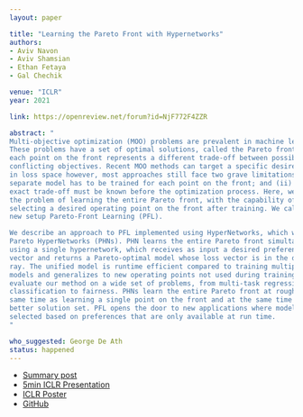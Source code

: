```yaml
---
layout: paper

title: "Learning the Pareto Front with Hypernetworks"
authors:
- Aviv Navon
- Aviv Shamsian
- Ethan Fetaya
- Gal Chechik

venue: "ICLR"
year: 2021

link: https://openreview.net/forum?id=NjF772F4ZZR

abstract: "
Multi-objective optimization (MOO) problems are prevalent in machine learning.
These problems have a set of optimal solutions, called the Pareto front, where
each point on the front represents a different trade-off between possibly
conflicting objectives. Recent MOO methods can target a specific desired ray
in loss space however, most approaches still face two grave limitations: (i) A
separate model has to be trained for each point on the front; and (ii) The
exact trade-off must be known before the optimization process. Here, we tackle
the problem of learning the entire Pareto front, with the capability of
selecting a desired operating point on the front after training. We call this
new setup Pareto-Front Learning (PFL).

We describe an approach to PFL implemented using HyperNetworks, which we term
Pareto HyperNetworks (PHNs). PHN learns the entire Pareto front simultaneously
using a single hypernetwork, which receives as input a desired preference
vector and returns a Pareto-optimal model whose loss vector is in the desired
ray. The unified model is runtime efficient compared to training multiple
models and generalizes to new operating points not used during training. We
evaluate our method on a wide set of problems, from multi-task regression and
classification to fairness. PHNs learn the entire Pareto front at roughly the
same time as learning a single point on the front and at the same time reach a
better solution set. PFL opens the door to new applications where models are
selected based on preferences that are only available at run time.
"

who_suggested: George De Ath
status: happened
---
```

- [Summary post](https://avivnavon.github.io/ParetoHN/)
- [5min ICLR Presentation](https://slideslive.com/38953840/learning-the-pareto-front-with-hypernetworks)
- [ICLR Poster](https://avivnavon.github.io/ParetoHN/poster.pdf)
- [GitHub](https://github.com/AvivNavon/pareto-hypernetworks)
